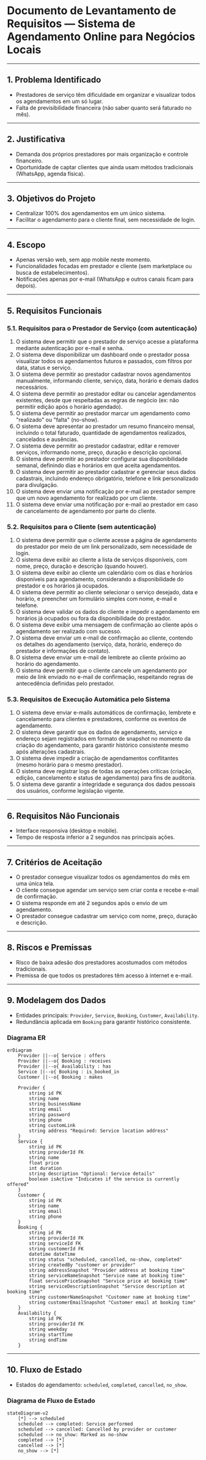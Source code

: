 # Documento de Levantamento de Requisitos — Sistema de Agendamento Online para Negócios Locais

---

## 1. Problema Identificado

- Prestadores de serviço têm dificuldade em organizar e visualizar todos os agendamentos em um só lugar.
- Falta de previsibilidade financeira (não saber quanto será faturado no mês).

---

## 2. Justificativa

- Demanda dos próprios prestadores por mais organização e controle financeiro.
- Oportunidade de captar clientes que ainda usam métodos tradicionais (WhatsApp, agenda física).

---

## 3. Objetivos do Projeto

- Centralizar 100% dos agendamentos em um único sistema.
- Facilitar o agendamento para o cliente final, sem necessidade de login.

---

## 4. Escopo

- Apenas versão web, sem app mobile neste momento.
- Funcionalidades focadas em prestador e cliente (sem marketplace ou busca de estabelecimentos).
- Notificações apenas por e-mail (WhatsApp e outros canais ficam para depois).

---

## 5. Requisitos Funcionais

### 5.1. Requisitos para o Prestador de Serviço (com autenticação)

1. O sistema deve permitir que o prestador de serviço acesse a plataforma mediante autenticação por e-mail e senha.
2. O sistema deve disponibilizar um dashboard onde o prestador possa visualizar todos os agendamentos futuros e passados, com filtros por data, status e serviço.
3. O sistema deve permitir ao prestador cadastrar novos agendamentos manualmente, informando cliente, serviço, data, horário e demais dados necessários.
4. O sistema deve permitir ao prestador editar ou cancelar agendamentos existentes, desde que respeitadas as regras de negócio (ex: não permitir edição após o horário agendado).
5. O sistema deve permitir ao prestador marcar um agendamento como "realizado" ou "falta" (no-show).
6. O sistema deve apresentar ao prestador um resumo financeiro mensal, incluindo o total faturado, quantidade de agendamentos realizados, cancelados e ausências.
7. O sistema deve permitir ao prestador cadastrar, editar e remover serviços, informando nome, preço, duração e descrição opcional.
8. O sistema deve permitir ao prestador configurar sua disponibilidade semanal, definindo dias e horários em que aceita agendamentos.
9. O sistema deve permitir ao prestador cadastrar e gerenciar seus dados cadastrais, incluindo endereço obrigatório, telefone e link personalizado para divulgação.
10. O sistema deve enviar uma notificação por e-mail ao prestador sempre que um novo agendamento for realizado por um cliente.
11. O sistema deve enviar uma notificação por e-mail ao prestador em caso de cancelamento de agendamento por parte do cliente.

### 5.2. Requisitos para o Cliente (sem autenticação)

1. O sistema deve permitir que o cliente acesse a página de agendamento do prestador por meio de um link personalizado, sem necessidade de login.
2. O sistema deve exibir ao cliente a lista de serviços disponíveis, com nome, preço, duração e descrição (quando houver).
3. O sistema deve exibir ao cliente um calendário com os dias e horários disponíveis para agendamento, considerando a disponibilidade do prestador e os horários já ocupados.
4. O sistema deve permitir ao cliente selecionar o serviço desejado, data e horário, e preencher um formulário simples com nome, e-mail e telefone.
5. O sistema deve validar os dados do cliente e impedir o agendamento em horários já ocupados ou fora da disponibilidade do prestador.
6. O sistema deve exibir uma mensagem de confirmação ao cliente após o agendamento ser realizado com sucesso.
7. O sistema deve enviar um e-mail de confirmação ao cliente, contendo os detalhes do agendamento (serviço, data, horário, endereço do prestador e informações de contato).
8. O sistema deve enviar um e-mail de lembrete ao cliente próximo ao horário do agendamento.
9. O sistema deve permitir que o cliente cancele um agendamento por meio de link enviado no e-mail de confirmação, respeitando regras de antecedência definidas pelo prestador.

### 5.3. Requisitos de Execução Automática pelo Sistema

1. O sistema deve enviar e-mails automáticos de confirmação, lembrete e cancelamento para clientes e prestadores, conforme os eventos de agendamento.
2. O sistema deve garantir que os dados de agendamento, serviço e endereço sejam registrados em formato de snapshot no momento da criação do agendamento, para garantir histórico consistente mesmo após alterações cadastrais.
3. O sistema deve impedir a criação de agendamentos conflitantes (mesmo horário para o mesmo prestador).
4. O sistema deve registrar logs de todas as operações críticas (criação, edição, cancelamento e status de agendamento) para fins de auditoria.
5. O sistema deve garantir a integridade e segurança dos dados pessoais dos usuários, conforme legislação vigente.

---

## 6. Requisitos Não Funcionais

- Interface responsiva (desktop e mobile).
- Tempo de resposta inferior a 2 segundos nas principais ações.

---

## 7. Critérios de Aceitação

- O prestador consegue visualizar todos os agendamentos do mês em uma única tela.
- O cliente consegue agendar um serviço sem criar conta e recebe e-mail de confirmação.
- O sistema responde em até 2 segundos após o envio de um agendamento.
- O prestador consegue cadastrar um serviço com nome, preço, duração e descrição.

---

## 8. Riscos e Premissas

- Risco de baixa adesão dos prestadores acostumados com métodos tradicionais.
- Premissa de que todos os prestadores têm acesso à internet e e-mail.

---

## 9. Modelagem dos Dados

- Entidades principais: `Provider`, `Service`, `Booking`, `Customer`, `Availability`.
- Redundância aplicada em `Booking` para garantir histórico consistente.

### Diagrama ER
```mermaid
erDiagram
    Provider ||--o{ Service : offers
    Provider ||--o{ Booking : receives
    Provider ||--o{ Availability : has
    Service ||--o{ Booking : is_booked_in
    Customer ||--o{ Booking : makes

    Provider {
        string id PK
        string name
        string businessName
        string email
        string password
        string phone
        string customLink
        string address "Required: Service location address"
    }
    Service {
        string id PK
        string providerId FK
        string name
        float price
        int duration
        string description "Optional: Service details"
        boolean isActive "Indicates if the service is currently offered"
    }
    Customer {
        string id PK
        string name
        string email
        string phone
    }
    Booking {
        string id PK
        string providerId FK
        string serviceId FK
        string customerId FK
        datetime dateTime
        string status "scheduled, cancelled, no-show, completed"
        string createdBy "customer or provider"
        string addressSnapshot "Provider address at booking time"
        string serviceNameSnapshot "Service name at booking time"
        float servicePriceSnapshot "Service price at booking time"
        string serviceDescriptionSnapshot "Service description at booking time"
        string customerNameSnapshot "Customer name at booking time"
        string customerEmailSnapshot "Customer email at booking time"
    }
    Availability {
        string id PK
        string providerId FK
        string weekday
        string startTime
        string endTime
    }
```

---

## 10. Fluxo de Estado

- Estados do agendamento: `scheduled`, `completed`, `cancelled`, `no_show`.

### Diagrama de Fluxo de Estado
```mermaid
stateDiagram-v2
    [*] --> scheduled
    scheduled --> completed: Service performed
    scheduled --> cancelled: Cancelled by provider or customer
    scheduled --> no_show: Marked as no-show
    completed --> [*]
    cancelled --> [*]
    no_show --> [*]
```
